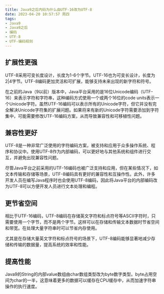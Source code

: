 ```yaml
---
title: Java9之后内码为什么由UTF-16改为UTF-8
date: 2023-04-20 10:57:57 周四
tags:
- Java9
- Java9之后
- 编码
- UTF-8
- UTF-编码规则
---
```


## 扩展性更强

UTF-8采用可变长度设计，长度为1-6个字节。UTF-16也为可变长设计，长度为2|4字节。UTF-8编码更加灵活和可扩展，能够支持未来出现的新字符和符号。

在之前的Java（9以前）版本中，Java平台采用的是16位Unicode编码（UTF-16）来表示字符和字符串，这种编码方式使用一个或两个16位的code units表示一个Unicode字符。虽然UTF-16编码可以表示所有的Unicode字符，但它并没有完全解决Unicode字符集的扩展问题。如果将来有新的Unicode字符需要添加到字符集中，可能需要修改UTF-16编码方案，从而导致兼容性和可移植性问题。

## 兼容性更好

UTF-8是一种非常广泛使用的字符编码方案，被支持和应用于众多操作系统、程序和协议中。使用UTF-8作为内部编码，可以更好地与其他系统和组件进行交互，并避免出现兼容性问题。

尽管Java平台之前采用的UTF-16编码也被广泛支持和应用，但在某些情况下，如文本传输和存储等场景，UTF-8编码具有更好的兼容性和互操作性。此外，许多开发人员在编写Java程序时也会使用UTF-8编码，因此将Java平台的内部编码改为UTF-8可以方便开发人员进行文本处理和编程。

## 更节省空间

相比于UTF-16编码，UTF-8编码在存储英文字符和标点符号等ASCII字符时，只需要使用一个字节，而不是两个字节。这样可以在存储和传输文本数据时节省空间和带宽。在处理大量字符串时可以节省内存使用。

尤其是在存储大量英文字符和标点符号的场景下，UTF-8编码能够显著地减少存储和传输的数据量，提高系统的效率和性能。

## 提高性能

Java9的String的内部value数组由char数组类型改为byte数字类型。byte占用空间为char的一半，这意味着更多的数据可以缓存在CPU缓存中，从而加速字符串操作的执行速度。

